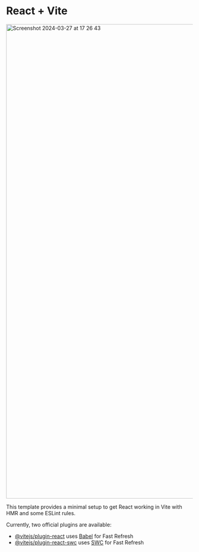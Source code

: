 # React + Vite

<img width="1280" alt="Screenshot 2024-03-27 at 17 26 43" src="https://github.com/ShubhamKakad3/chatGPT_clone/assets/140693676/4b5c13f0-3712-4bcc-b1f7-30150429b16e">

This template provides a minimal setup to get React working in Vite with HMR and some ESLint rules.

Currently, two official plugins are available:

- [@vitejs/plugin-react](https://github.com/vitejs/vite-plugin-react/blob/main/packages/plugin-react/README.md) uses [Babel](https://babeljs.io/) for Fast Refresh
- [@vitejs/plugin-react-swc](https://github.com/vitejs/vite-plugin-react-swc) uses [SWC](https://swc.rs/) for Fast Refresh
